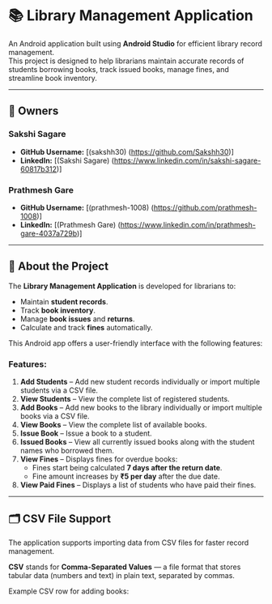 # 📚 Library Management Application

An Android application built using **Android Studio** for efficient library record management.  
This project is designed to help librarians maintain accurate records of students borrowing books, track issued books, manage fines, and streamline book inventory.

---

## 👥 Owners

### **Sakshi Sagare**
- **GitHub Username:** [(sakshh30) (https://github.com/Sakshh30)]  
- **LinkedIn:** [(Sakshi Sagare) (https://www.linkedin.com/in/sakshi-sagare-60817b312)]

### **Prathmesh Gare**
- **GitHub Username:** [(prathmesh-1008) (https://github.com/prathmesh-1008)]  
- **LinkedIn:** [(Prathmesh Gare) (https://www.linkedin.com/in/prathmesh-gare-4037a729b)]

---

## 📖 About the Project

The **Library Management Application** is developed for librarians to:
- Maintain **student records**.
- Track **book inventory**.
- Manage **book issues** and **returns**.
- Calculate and track **fines** automatically.

This Android app offers a user-friendly interface with the following features:

### **Features:**
1. **Add Students** – Add new student records individually or import multiple students via a CSV file.  
2. **View Students** – View the complete list of registered students.  
3. **Add Books** – Add new books to the library individually or import multiple books via a CSV file.  
4. **View Books** – View the complete list of available books.  
5. **Issue Book** – Issue a book to a student.  
6. **Issued Books** – View all currently issued books along with the student names who borrowed them.  
7. **View Fines** – Displays fines for overdue books:
   - Fines start being calculated **7 days after the return date**.
   - Fine amount increases by **₹5 per day** after the due date.  
8. **View Paid Fines** – Displays a list of students who have paid their fines.

---

## 🗂 CSV File Support

The application supports importing data from CSV files for faster record management.

**CSV** stands for **Comma-Separated Values** — a file format that stores tabular data (numbers and text) in plain text, separated by commas.

Example CSV row for adding books:
